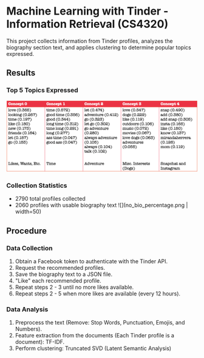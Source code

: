 # Machine Learning with Tinder - Information Retrieval (CS4320)
This project collects information from Tinder profiles, analyzes the biography section text, and applies clustering to determine popular topics expressed.

## Results
### Top 5 Topics Expressed
![](topics.png)  

### Collection Statistics
* 2790 total profiles collected
* 2060 profiles with usable biography text
![](no_bio_percentage.png | width=50)

## Procedure
### Data Collection
1. Obtain a Facebook token to authenticate with the Tinder API.
2. Request the recommended profiles.
3. Save the biography text to a JSON file.
4. "Like" each recommended profile.
5. Repeat steps 2 - 3 until no more likes available.
6. Repeat steps 2 - 5 when more likes are available (every 12 hours).
### Data Analysis
1. Preprocess the text (Remove: Stop Words, Punctuation, Emojis, and Numbers).
2. Feature extraction from the documents (Each Tinder profile is a document): TF-IDF.
3. Perform clustering: Truncated SVD (Latent Semantic Analysis)